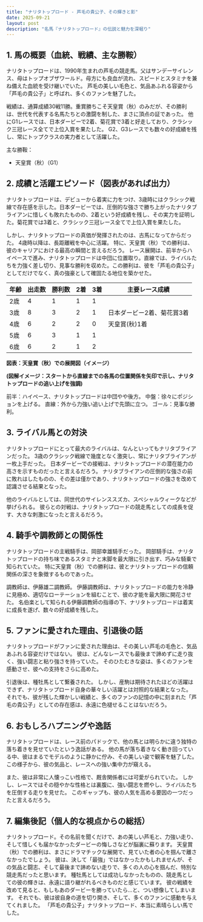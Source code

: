 ```yaml
---
title: "ナリタトップロード - 芦毛の貴公子、その輝きと影"
date: 2025-09-21
layout: post
description: "名馬『ナリタトップロード』の伝説と魅力を深堀り"
---
```


## 1. 馬の概要（血統、戦績、主な勝鞍）

ナリタトップロードは、1990年生まれの芦毛の競走馬。父はサンデーサイレンス、母はトップオブザワールド。母方にも良血が流れ、スピードとスタミナを兼ね備えた血統を受け継いでいた。  芦毛の美しい毛色と、気品あふれる容姿から「芦毛の貴公子」と呼ばれ、多くのファンを魅了した。

戦績は、通算成績30戦11勝。重賞勝ちこそ天皇賞（秋）のみだが、その勝利は、世代を代表する名馬たちとの激闘を制した、まさに頂点の証であった。  他にG1レースでは、日本ダービーで2着、菊花賞で3着と好走しており、クラシック三冠レース全てで上位入賞を果たした。  G2、G3レースでも数々の好成績を残し、常にトップクラスの実力者として活躍した。

主な勝鞍：

* 天皇賞（秋）（G1）


## 2. 成績と活躍エピソード（図表があれば出力）

ナリタトップロードは、デビューから着実に力をつけ、3歳時にはクラシック戦線で存在感を示した。日本ダービーでは、圧倒的な強さで勝ち上がったナリタブライアンに惜しくも敗れたものの、2着という好成績を残し、その実力を証明した。菊花賞では3着と、クラシック三冠レース全てで上位入賞を果たした。

しかし、ナリタトップロードの真価が発揮されたのは、古馬になってからだった。  4歳時以降は、長距離戦を中心に活躍。  特に、天皇賞（秋）での勝利は、彼のキャリアにおける最高の瞬間と言えるだろう。  レース展開は、前半からハイペースで進み、ナリタトップロードは中団に位置取り。直線では、ライバルたちを力強く差し切り、見事な勝利を収めた。この勝利は、彼を「芦毛の貴公子」としてだけでなく、真の強豪として確固たる地位を築かせた。

| 年齢 | 出走数 | 勝利数 | 2着 | 3着 | 主要レース成績 |
|---|---|---|---|---|---|
| 2歳 | 4 | 1 | 1 | 1 |  |
| 3歳 | 8 | 3 | 2 | 1 | 日本ダービー2着、菊花賞3着 |
| 4歳 | 6 | 2 | 2 | 0 | 天皇賞(秋)1着 |
| 5歳 | 6 | 3 | 1 | 1 |  |
| 6歳 | 6 | 2 | 1 | 2 |  |


**図表：天皇賞（秋）での展開図（イメージ）**

**(図解イメージ：スタートから直線までの各馬の位置関係を矢印で示し、ナリタトップロードの追い上げを強調)**

前半：ハイペース、ナリタトップロードは中団やや後方。
中盤：徐々にポジションを上げる。
直線：外から力強い追い上げで先頭に立つ。
ゴール：見事な勝利。


## 3. ライバル馬との対決

ナリタトップロードにとって最大のライバルは、なんといってもナリタブライアンだった。  3歳のクラシック戦線で幾度となく激突し、常にナリタブライアンが一枚上手だった。  日本ダービーでの接戦は、ナリタトップロードの潜在能力の高さを示すものだったと言えるだろう。  ナリタブライアンの圧倒的な強さの前に敗れはしたものの、その差は僅かであり、ナリタトップロードの強さを改めて認識させる結果となった。

他のライバルとしては、同世代のサイレンススズカ、スペシャルウィークなどが挙げられる。  彼らとの対戦は、ナリタトップロードの競走馬としての成長を促す、大きな刺激になったと言えるだろう。


## 4. 騎手や調教師との関係性

ナリタトップロードの主戦騎手は、岡部幸雄騎手だった。  岡部騎手は、ナリタトップロードの持ち味であるスタミナと末脚を最大限に引き出す、巧みな騎乗で知られていた。  特に天皇賞（秋）での勝利は、彼とナリタトップロードの信頼関係の深さを象徴するものであった。

調教師は、伊藤雄二調教師。  伊藤調教師は、ナリタトップロードの能力を冷静に見極め、適切なローテーションを組むことで、彼の才能を最大限に開花させた。  名伯楽として知られる伊藤調教師の指導の下、ナリタトップロードは着実に成長を遂げ、数々の好成績を残した。


## 5. ファンに愛された理由、引退後の話

ナリタトップロードがファンに愛された理由は、その美しい芦毛の毛色と、気品あふれる容姿だけではない。  彼は、どんなレースでも最後まで諦めずに走り抜く、強い闘志と粘り強さを持っていた。  そのひたむきな姿は、多くのファンを感動させ、彼への支持をさらに高めた。

引退後は、種牡馬として繋養された。  しかし、産駒は期待されたほどの活躍はできず、ナリタトップロード自身の華々しい活躍とは対照的な結果となった。  それでも、彼が残した輝かしい戦績と、多くのファンの記憶の中に刻まれた「芦毛の貴公子」としての存在感は、永遠に色褪せることはないだろう。


## 6. おもしろハプニングや逸話

ナリタトップロードは、レース前のパドックで、他の馬とは明らかに違う独特の落ち着きを見せていたという逸話がある。  他の馬が落ち着きなく動き回っている中、彼はまるでモデルのように静かに佇み、その美しい姿で観客を魅了した。  この様子から、彼の気品と、レースへの強い集中力が窺える。

また、彼は非常に人懐っこい性格で、厩舎関係者には可愛がられていた。  しかし、レースではその穏やかな性格とは裏腹に、強い闘志を燃やし、ライバルたちを圧倒する走りを見せた。  このギャップも、彼の人気を高める要因の一つだったと言えるだろう。


## 7. 編集後記（個人的な視点からの総括）

ナリタトップロード。その名前を聞くだけで、あの美しい芦毛と、力強い走り、そして惜しくも届かなかったダービーの悔しさなどが脳裏に蘇ります。  天皇賞（秋）での勝利は、まさにドラマチックな展開で、見ていた者の心を掴んで離さなかったでしょう。  彼は、決して「最強」ではなかったかもしれませんが、その気品と闘志、そして最後まで諦めない走りで、多くの人の心を掴んだ、特別な競走馬だったと思います。  種牡馬としては成功しなかったものの、競走馬としての彼の輝きは、永遠に語り継がれるべきものだと感じています。  彼の戦績を改めて見ると、もしもあのダービーを勝っていたら…と、つい想像してしまいます。  それでも、彼は彼自身の道を切り開き、そして、多くのファンに感動を与えてくれました。  「芦毛の貴公子」ナリタトップロード、本当に素晴らしい馬でした。

